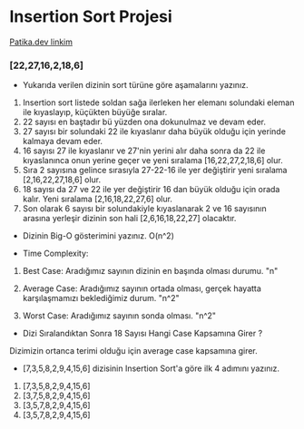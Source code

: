 # Insertion Sort Projesi #

[Patika.dev linkim](https://app.patika.dev/ogulcaanyldz)

### [22,27,16,2,18,6]  ##

- Yukarıda verilen dizinin sort türüne göre aşamalarını yazınız.

1. Insertion sort listede soldan sağa ilerleken her elemanı solundaki eleman ile kıyaslayıp, küçükten büyüğe sıralar.
2. 22 sayısı en baştadır bü yüzden ona dokunulmaz ve devam eder.
3. 27 sayısı bir solundaki 22 ile kıyaslanır daha büyük olduğu için yerinde kalmaya devam eder.
4. 16 sayısı 27 ile kıyaslanır ve 27'nin yerini alır daha sonra da 22 ile kıyaslanınca onun yerine geçer ve yeni sıralama [16,22,27,2,18,6] olur.
5. Sıra 2 sayısına gelince sırasıyla 27-22-16 ile yer değiştirir yeni sıralama [2,16,22,27,18,6] olur.
6. 18 sayısı da 27 ve 22 ile yer değiştirir 16 dan büyük olduğu için orada kalır. Yeni sıralama [2,16,18,22,27,6] olur.
7. Son olarak 6 sayısı bir solundakiyle kıyaslanarak 2 ve 16 sayısının arasına yerleşir dizinin son hali [2,6,16,18,22,27] olacaktır.

- Dizinin Big-O gösterimini yazınız.
O(n^2)

- Time Complexity:

1. Best Case: Aradığımız sayının dizinin en başında olması durumu. "n"

2. Average Case: Aradığımız sayının ortada olması, gerçek hayatta karşılaşmamızı beklediğimiz durum. "n^2"

3. Worst Case: Aradığımız sayının sonda olması. "n^2" 

- Dizi Sıralandıktan Sonra 18 Sayısı Hangi Case Kapsamına Girer ? 
 
 Dizimizin ortanca terimi olduğu için average case kapsamına girer.

- [7,3,5,8,2,9,4,15,6] dizisinin Insertion Sort'a göre ilk 4 adımını yazınız.

1. [7,3,5,8,2,9,4,15,6]
2. [3,7,5,8,2,9,4,15,6]
3. [3,5,7,8,2,9,4,15,6]
3. [3,5,7,8,2,9,4,15,6]  
